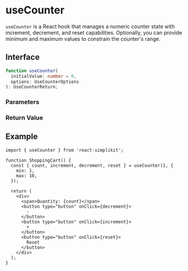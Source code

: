 # useCounter

`useCounter` is a React hook that manages a numeric counter state with increment, decrement, and reset capabilities. Optionally, you can provide minimum and maximum values to constrain the counter's range.

## Interface

```ts
function useCounter(
  initialValue: number = 0,
  options: UseCounterOptions
): UseCounterReturn;
```

### Parameters

<Interface
  name="initialValue"
  type="number"
  description="Initial value for the counter. Defaults to 0."
/>

<Interface
  required
  name="options"
  type="UseCounterOptions"
  description="The options for the counter."
  :nested="[
    {
      name: 'options.min',
      type: 'number',
      required: false,
      description:
        'Minimum value the counter can reach. If not provided, there is no lower limit.',
    },
    {
      name: 'options.max',
      type: 'number',
      required: false,
      description:
        'Maximum value the counter can reach. If not provided, there is no upper limit.',
    },
    {
      name: 'options.step',
      type: 'number',
      required: false,
      defaultValue: '1',
      description: 'Value to increment or decrement by. Defaults to 1.',
    },
  ]"
/>

### Return Value

<Interface
  name=""
  type="UseCounterReturn"
  description="object with count value and control functions."
  :nested="[
    {
      name: 'count',
      type: 'number',
      required: false,
      description: 'The current count value.',
    },
    {
      name: 'increment',
      type: '() => void',
      required: false,
      description: 'A function to increment the count.',
    },
    {
      name: 'decrement',
      type: '() => void',
      required: false,
      description: 'A function to decrement the count.',
    },
    {
      name: 'reset',
      type: '() => void',
      required: false,
      description: 'A function to reset the count to the initial value.',
    },
    {
      name: 'setCount',
      type: '(value: number | ((prev: number) => number)) => void',
      required: false,
      description:
        'A function to set the count to a specific value or a function that returns a new value.',
    },
  ]"
/>

## Example

```tsx
import { useCounter } from 'react-simplikit';

function ShoppingCart() {
  const { count, increment, decrement, reset } = useCounter(1, {
    min: 1,
    max: 10,
  });

  return (
    <div>
      <span>Quantity: {count}</span>
      <button type="button" onClick={decrement}>
        -
      </button>
      <button type="button" onClick={increment}>
        +
      </button>
      <button type="button" onClick={reset}>
        Reset
      </button>
    </div>
  );
}
```
